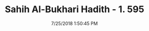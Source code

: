 ---
title        : "Sahih Al-Bukhari Hadith - 1. 595"
date         : 7/25/2018 1:50:45 PM
draft        : false
type         : "hadith"
layout       : "hadith"
BookCode     : "SHB"
VolumeNumber : "1"
HadithNumber : "595"
categories  :  ["Adhan-Adhan before dawn"]
tags  :  ["Abdullah bin Masud"]
---